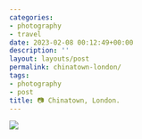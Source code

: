 ```yaml
---
categories:
- photography
- travel
date: 2023-02-08 00:12:49+00:00
description: ''
layout: layouts/post
permalink: chinatown-london/
tags:
- photography
- post
title: 📷 Chinatown, London.
---
```


<img src="https://chrishannah.me/images/2023/02/31E04DB7-7C4A-4CCE-9CC0-2171C90B225E-2538-000001D1BA4B1BD1.jpg" caption="Fujifilm X-T100 | XC35mmF2">
